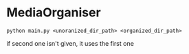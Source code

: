 # MediaOrganiser

```
python main.py <unoranized_dir_path> <organized_dir_path>
```
if second one isn't given, it uses the first one
